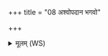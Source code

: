 +++
title = "08 अश्वोपदान भगवो"

+++
<details><summary>मूलम् (WS)</summary>

अश्वोपदान भगवो जङ्गिडामितवीर्य ।  
पुरा त उग्राय सत उपेन्द्रो वीर्यं ददौ ॥ ८ ॥
</details>